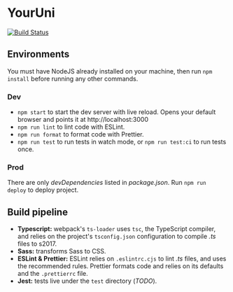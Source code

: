 # YourUni
[![Build Status](https://github.com/vasilionjea/webpack-frontend-template/actions/workflows/unit-tests.yml/badge.svg)](https://github.com/vasilionjea/webpack-frontend-template/actions/workflows/unit-tests.yml)

## Environments
You must have NodeJS already installed on your machine, then run `npm install` before running any other commands.

### Dev
* `npm start` to start the dev server with live reload. Opens your default browser and points it at http://localhost:3000
* `npm run lint` to lint code with ESLint.
* `npm run format` to format code with Prettier.
* `npm run test` to run tests in watch mode, or `npm run test:ci` to run tests once.

### Prod
There are only _devDependencies_ listed in _package.json_. Run `npm run deploy` to deploy project.

## Build pipeline
* **Typescript:** webpack's `ts-loader` uses `tsc`, the TypeScript compiler, and relies on the project's `tsconfig.json` configuration to compile _.ts_ files to s2017.
* **Sass:** transforms Sass to CSS.
* **ESLint & Prettier:** ESLint relies on `.eslintrc.cjs` to lint _.ts_ files, and uses the recommended rules. Prettier formats code and relies on its defaults and the `.prettierrc` file.
* **Jest:** tests live under the `test` directory (_TODO_).
